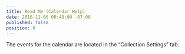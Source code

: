 ```yaml
---
title: Read Me (Calendar Help)
date: 2016-11-06 00:48:00 -07:00
published: false
position: 0
---
```


The events for the calendar are located in the “Collection Settings” tab.